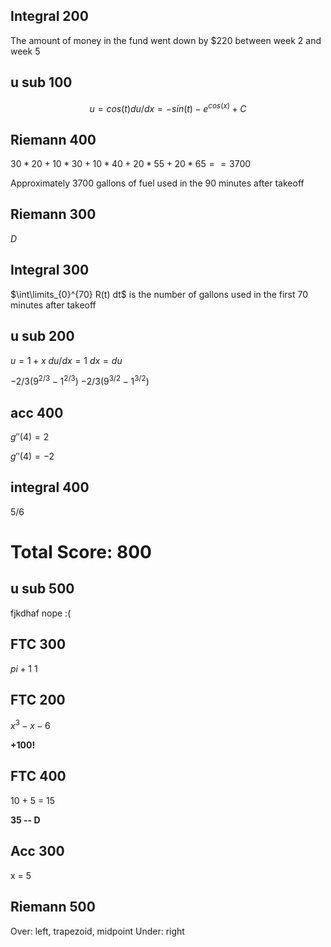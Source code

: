 ## Integral 200

The amount of money in the fund went down by $220 between week 2 and week 5

## u  sub 100

$$u = cos(t)
du/dx = -sin(t)
-e^{cos(x)} + C
$$

## Riemann 400

$30 * 20 + 10 * 30 + 10 * 40 + 20 * 55 + 20 * 65 == 3700$

Approximately $3700$ gallons of fuel used in the 90 minutes after takeoff

##  Riemann 300

$D$

## Integral 300

$\int\limits_{0}^{70} R(t) dt$ is the number of gallons used in the first 70 minutes after takeoff 

## u sub 200

$u = 1 + x$
$du/dx = 1$
$dx = du$

$-2/3 ( 9^{2/3} -  1^{2/3} )$
$-2/3 ( 9^{3/2} -  1^{3/2} )$

## acc 400

$g''(4) = 2$

$g''(4) = -2$

## integral 400

$5/6$

# Total Score: 800

## u sub 500

fjkdhaf nope :(

## FTC 300


$pi +1$
$1$

## FTC 200

$x^3 - x - 6$

**+100!**

## FTC 400

10 + 5 = 15

**35 -- D**

## Acc 300

x = 5 

## Riemann 500

Over: left, trapezoid, midpoint
Under: right